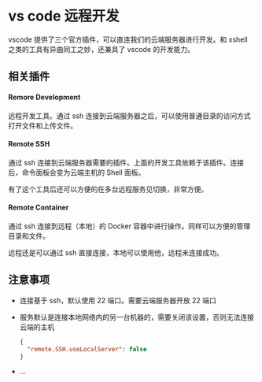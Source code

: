 # vs code 远程开发

vscode 提供了三个官方插件，可以直连我们的云端服务器进行开发。和 xshell 之类的工具有异曲同工之妙，还兼具了 vscode 的开发能力。

## 相关插件

#### Remore Development

远程开发工具。通过 ssh 连接到云端服务器之后，可以使用普通目录的访问方式打开文件和上传文件。

#### Remote SSH

通过 ssh 连接到云端服务器需要的插件。上面的开发工具依赖于该插件。连接后，命令面板会变为云端主机的 Shell 面板。

有了这个工具后还可以方便的在多台远程服务见切换，非常方便。

#### Remote Container

通过 ssh 连接到远程（本地）的 Docker 容器中进行操作。同样可以方便的管理目录和文件。

远程还是可以通过 ssh 直接连接，本地可以使用他，远程未连接成功。

## 注意事项

- 连接基于 ssh，默认使用 22 端口。需要云端服务器开放 22 端口

- 服务默认是连接本地网络内的另一台机器的，需要关闭该设置，否则无法连接云端的主机

  ```json
  {
    "remote.SSH.useLocalServer": false
  } 
  ```
- ...